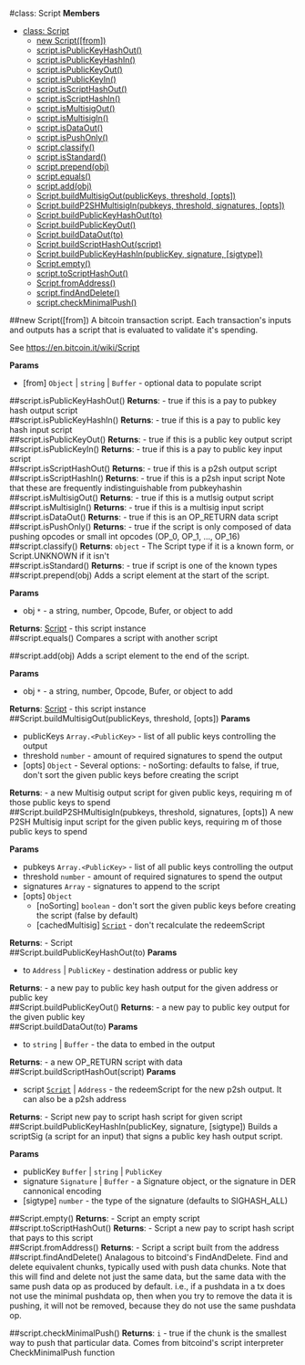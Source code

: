 <a name="Script"></a>
#class: Script
**Members**

* [class: Script](#Script)
  * [new Script([from])](#new_Script)
  * [script.isPublicKeyHashOut()](#Script#isPublicKeyHashOut)
  * [script.isPublicKeyHashIn()](#Script#isPublicKeyHashIn)
  * [script.isPublicKeyOut()](#Script#isPublicKeyOut)
  * [script.isPublicKeyIn()](#Script#isPublicKeyIn)
  * [script.isScriptHashOut()](#Script#isScriptHashOut)
  * [script.isScriptHashIn()](#Script#isScriptHashIn)
  * [script.isMultisigOut()](#Script#isMultisigOut)
  * [script.isMultisigIn()](#Script#isMultisigIn)
  * [script.isDataOut()](#Script#isDataOut)
  * [script.isPushOnly()](#Script#isPushOnly)
  * [script.classify()](#Script#classify)
  * [script.isStandard()](#Script#isStandard)
  * [script.prepend(obj)](#Script#prepend)
  * [script.equals()](#Script#equals)
  * [script.add(obj)](#Script#add)
  * [Script.buildMultisigOut(publicKeys, threshold, [opts])](#Script.buildMultisigOut)
  * [Script.buildP2SHMultisigIn(pubkeys, threshold, signatures, [opts])](#Script.buildP2SHMultisigIn)
  * [Script.buildPublicKeyHashOut(to)](#Script.buildPublicKeyHashOut)
  * [Script.buildPublicKeyOut()](#Script.buildPublicKeyOut)
  * [Script.buildDataOut(to)](#Script.buildDataOut)
  * [Script.buildScriptHashOut(script)](#Script.buildScriptHashOut)
  * [Script.buildPublicKeyHashIn(publicKey, signature, [sigtype])](#Script.buildPublicKeyHashIn)
  * [Script.empty()](#Script.empty)
  * [script.toScriptHashOut()](#Script#toScriptHashOut)
  * [Script.fromAddress()](#Script.fromAddress)
  * [script.findAndDelete()](#Script#findAndDelete)
  * [script.checkMinimalPush()](#Script#checkMinimalPush)

<a name="new_Script"></a>
##new Script([from])
A bitcoin transaction script. Each transaction's inputs and outputs
has a script that is evaluated to validate it's spending.

See https://en.bitcoin.it/wiki/Script

**Params**

- \[from\] `Object` | `string` | `Buffer` - optional data to populate script  

<a name="Script#isPublicKeyHashOut"></a>
##script.isPublicKeyHashOut()
**Returns**:  - true if this is a pay to pubkey hash output script  
<a name="Script#isPublicKeyHashIn"></a>
##script.isPublicKeyHashIn()
**Returns**:  - true if this is a pay to public key hash input script  
<a name="Script#isPublicKeyOut"></a>
##script.isPublicKeyOut()
**Returns**:  - true if this is a public key output script  
<a name="Script#isPublicKeyIn"></a>
##script.isPublicKeyIn()
**Returns**:  - true if this is a pay to public key input script  
<a name="Script#isScriptHashOut"></a>
##script.isScriptHashOut()
**Returns**:  - true if this is a p2sh output script  
<a name="Script#isScriptHashIn"></a>
##script.isScriptHashIn()
**Returns**:  - true if this is a p2sh input script
Note that these are frequently indistinguishable from pubkeyhashin  
<a name="Script#isMultisigOut"></a>
##script.isMultisigOut()
**Returns**:  - true if this is a mutlsig output script  
<a name="Script#isMultisigIn"></a>
##script.isMultisigIn()
**Returns**:  - true if this is a multisig input script  
<a name="Script#isDataOut"></a>
##script.isDataOut()
**Returns**:  - true if this is an OP_RETURN data script  
<a name="Script#isPushOnly"></a>
##script.isPushOnly()
**Returns**:  - true if the script is only composed of data pushing
opcodes or small int opcodes (OP_0, OP_1, ..., OP_16)  
<a name="Script#classify"></a>
##script.classify()
**Returns**: `object` - The Script type if it is a known form,
or Script.UNKNOWN if it isn't  
<a name="Script#isStandard"></a>
##script.isStandard()
**Returns**:  - true if script is one of the known types  
<a name="Script#prepend"></a>
##script.prepend(obj)
Adds a script element at the start of the script.

**Params**

- obj `*` - a string, number, Opcode, Bufer, or object to add  

**Returns**: [Script](#Script) - this script instance  
<a name="Script#equals"></a>
##script.equals()
Compares a script with another script

<a name="Script#add"></a>
##script.add(obj)
Adds a script element to the end of the script.

**Params**

- obj `*` - a string, number, Opcode, Bufer, or object to add  

**Returns**: [Script](#Script) - this script instance  
<a name="Script.buildMultisigOut"></a>
##Script.buildMultisigOut(publicKeys, threshold, [opts])
**Params**

- publicKeys `Array.<PublicKey>` - list of all public keys controlling the output  
- threshold `number` - amount of required signatures to spend the output  
- \[opts\] `Object` - Several options:
       - noSorting: defaults to false, if true, don't sort the given
                     public keys before creating the script  

**Returns**:  - a new Multisig output script for given public keys,
requiring m of those public keys to spend  
<a name="Script.buildP2SHMultisigIn"></a>
##Script.buildP2SHMultisigIn(pubkeys, threshold, signatures, [opts])
A new P2SH Multisig input script for the given public keys, requiring m of those public keys to spend

**Params**

- pubkeys `Array.<PublicKey>` - list of all public keys controlling the output  
- threshold `number` - amount of required signatures to spend the output  
- signatures `Array` - signatures to append to the script  
- \[opts\] `Object`  
  - \[noSorting\] `boolean` - don't sort the given public keys before creating the script (false by default)  
  - \[cachedMultisig\] <code>[Script](#Script)</code> - don't recalculate the redeemScript  

**Returns**:  - Script  
<a name="Script.buildPublicKeyHashOut"></a>
##Script.buildPublicKeyHashOut(to)
**Params**

- to `Address` | `PublicKey` - destination address or public key  

**Returns**:  - a new pay to public key hash output for the given
address or public key  
<a name="Script.buildPublicKeyOut"></a>
##Script.buildPublicKeyOut()
**Returns**:  - a new pay to public key output for the given
 public key  
<a name="Script.buildDataOut"></a>
##Script.buildDataOut(to)
**Params**

- to `string` | `Buffer` - the data to embed in the output  

**Returns**:  - a new OP_RETURN script with data  
<a name="Script.buildScriptHashOut"></a>
##Script.buildScriptHashOut(script)
**Params**

- script <code>[Script](#Script)</code> | `Address` - the redeemScript for the new p2sh output.
   It can also be a p2sh address  

**Returns**:  - Script new pay to script hash script for given script  
<a name="Script.buildPublicKeyHashIn"></a>
##Script.buildPublicKeyHashIn(publicKey, signature, [sigtype])
Builds a scriptSig (a script for an input) that signs a public key hash
output script.

**Params**

- publicKey `Buffer` | `string` | `PublicKey`  
- signature `Signature` | `Buffer` - a Signature object, or the signature in DER cannonical encoding  
- \[sigtype\] `number` - the type of the signature (defaults to SIGHASH_ALL)  

<a name="Script.empty"></a>
##Script.empty()
**Returns**:  - Script an empty script  
<a name="Script#toScriptHashOut"></a>
##script.toScriptHashOut()
**Returns**:  - Script a new pay to script hash script that pays to this script  
<a name="Script.fromAddress"></a>
##Script.fromAddress()
**Returns**:  - Script a script built from the address  
<a name="Script#findAndDelete"></a>
##script.findAndDelete()
Analagous to bitcoind's FindAndDelete. Find and delete equivalent chunks,
typically used with push data chunks.  Note that this will find and delete
not just the same data, but the same data with the same push data op as
produced by default. i.e., if a pushdata in a tx does not use the minimal
pushdata op, then when you try to remove the data it is pushing, it will not
be removed, because they do not use the same pushdata op.

<a name="Script#checkMinimalPush"></a>
##script.checkMinimalPush()
**Returns**: `i` - true if the chunk  is the smallest way to push that particular data.
Comes from bitcoind's script interpreter CheckMinimalPush function  
